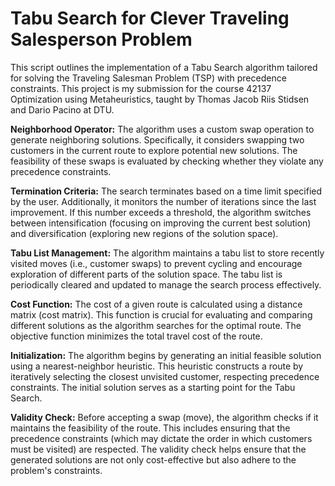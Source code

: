 # Tabu Search for Clever Traveling Salesperson Problem

This script outlines the implementation of a Tabu Search algorithm tailored for solving the Traveling Salesman Problem (TSP) with precedence constraints. This project is my submission for the course 42137 Optimization using Metaheuristics, taught by Thomas Jacob Riis Stidsen and Dario Pacino at DTU.

  **Neighborhood Operator:** 
  The algorithm uses a custom swap operation to generate neighboring solutions.
                          Specifically, it considers swapping two customers in the current route to explore potential new solutions.
                          The feasibility of these swaps is evaluated by checking whether they violate any precedence constraints.

  **Termination Criteria:**   The search terminates based on a time limit specified by the user.
                          Additionally, it monitors the number of iterations since the last improvement.
                          If this number exceeds a threshold, the algorithm switches between intensification (focusing on improving the current best solution)
                          and diversification (exploring new regions of the solution space).

  **Tabu List Management:**  The algorithm maintains a tabu list to store recently visited moves (i.e., customer swaps) 
                          to prevent cycling and encourage exploration of different parts of the solution space. The tabu list is periodically 
                          cleared and updated to manage the search process effectively.

  **Cost Function:**         The cost of a given route is calculated using a distance matrix (cost matrix).
                          This function is crucial for evaluating and comparing different solutions as the algorithm searches for the optimal route.
                          The objective function minimizes the total travel cost of the route.

  **Initialization:**        The algorithm begins by generating an initial feasible solution using a nearest-neighbor heuristic.
                          This heuristic constructs a route by iteratively selecting the closest unvisited customer, respecting precedence constraints.
                          The initial solution serves as a starting point for the Tabu Search.

  **Validity Check:**       Before accepting a swap (move), the algorithm checks if it maintains the feasibility of the route.
                          This includes ensuring that the precedence constraints (which may dictate the order in which customers must be visited) are respected.
                          The validity check helps ensure that the generated solutions are not only cost-effective but also adhere to the problem's constraints.

